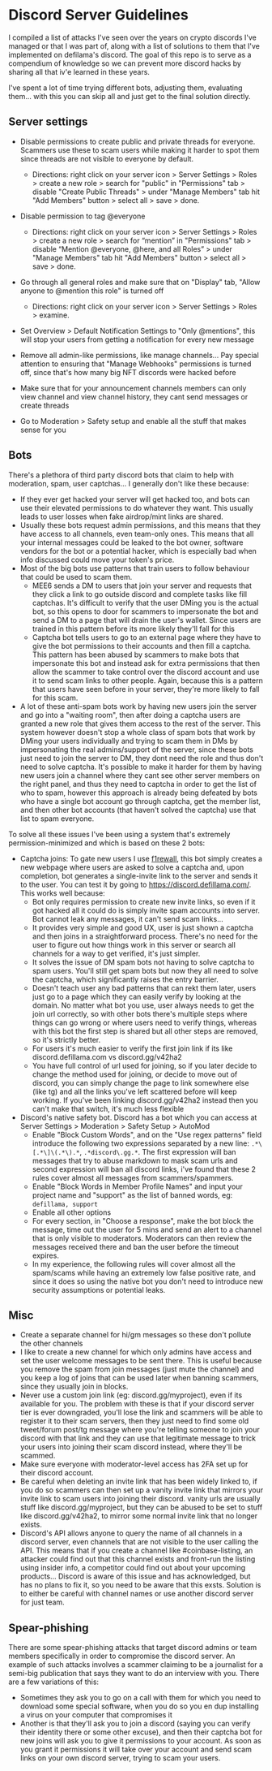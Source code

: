 # Discord Server Guidelines
I compiled a list of attacks I've seen over the years on crypto discords I've managed or that I was part of, along with a list of solutions to them that I've implemented on defilama's discord. The goal of this repo is to serve as a compendium of knowledge so we can prevent more discord hacks by sharing all that iv'e learned in these years.

I've spent a lot of time trying different bots, adjusting them, evaluating them... with this you can skip all and just get to the final solution directly.

## Server settings
- Disable permissions to create public and private threads for everyone. Scammers use these to scam users while making it harder to spot them since threads are not visible to everyone by default.
	- Directions: right click on your server icon > Server Settings > Roles > create a new role > search for "public" in "Permissions" tab > disable "Create Public Threads" > under "Manage Members" tab hit "Add Members" button > select all > save > done.
- Disable permission to tag @everyone
	- Directions: right click on your server icon > Server Settings > Roles > create a new role > search for “mention” in "Permissions" tab > disable “Mention @everyone, @here, and all Roles” > under "Manage Members" tab hit "Add Members" button > select all > save > done.
- Go through all general roles and make sure that on "Display" tab, "Allow anyone to @mention this role" is turned off
	- Directions: right click on your server icon > Server Settings > Roles > examine.

- Set Overview > Default Notification Settings to "Only @mentions", this will stop your users from getting a notification for every new message

- Remove all admin-like permissions, like manage channels... Pay special attention to ensuring that "Manage Webhooks" permissions is turned off, since that's how many big NFT discords were hacked before
- Make sure that for your announcement channels members can only view channel and view channel history, they cant send messages or create threads
- Go to Moderation > Safety setup and enable all the stuff that makes sense for you

## Bots
There's a plethora of third party discord bots that claim to help with moderation, spam, user captchas... I generally don't like these because:
- If they ever get hacked your server will get hacked too, and bots can use their elevated permissions to do whatever they want. This usually leads to user losses when fake airdrop/mint links are shared.
- Usually these bots request admin permissions, and this means that they have access to all channels, even team-only ones. This means that all your internal messages could be leaked to the bot owner, software vendors for the bot or a potential hacker, which is especially bad when info discussed could move your token's price.
- Most of the big bots use patterns that train users to follow behaviour that could be used to scam them.
  - MEE6 sends a DM to users that join your server and requests that they click a link to go outside discord and complete tasks like fill captchas. It's difficult to verify that the user DMing you is the actual bot, so this opens to door for scammers to impersonate the bot and send a DM to a page that will drain the user's wallet. Since users are trained in this pattern before its more likely they'll fall for this
  - Captcha bot tells users to go to an external page where they have to give the bot permissions to their accounts and then fill a captcha. This pattern has been abused by scammers to make bots that impersonate this bot and instead ask for extra permissions that then allow the scammer to take control over the discord account and use it to send scam links to other people. Again, because this is a pattern that users have seen before in your server, they're more likely to fall for this scam.
- A lot of these anti-spam bots work by having new users join the server and go into a "waiting room", then after doing a captcha users are granted a new role that gives them access to the rest of the server. This system however doesn't stop a whole class of spam bots that work by DMing your users individually and trying to scam them in DMs by impersonating the real admins/support of the server, since these bots just need to join the server to DM, they dont need the role and thus don't need to solve captcha. It's possible to make it harder for them by having new users join a channel where they cant see other server members on the right panel, and thus they need to captcha in order to get the list of who to spam, however this approach is already being defeated by bots who have a single bot account go through captcha, get the member list, and then other bot accounts (that haven't solved the captcha) use that list to spam everyone.

 To solve all these issues I've been using a system that's extremely permission-minimized and which is based on these 2 bots:
- Captcha joins: To gate new users I use [f1rewall](https://github.com/0xngmi/f1rewall), this bot simply creates a new webpage where users are asked to solve a captcha and, upon completion, bot generates a single-invite link to the server and sends it to the user. You can test it by going to https://discord.defillama.com/. This works well because:
  - Bot only requires permission to create new invite links, so even if it got hacked all it could do is simply invite spam accounts into server. Bot cannot leak any messages, it can't send scam links...
  - It provides very simple and good UX, user is just shown a captcha and then joins in a straightforward process. There's no need for the user to figure out how things work in this server or search all channels for a way to get verified, it's just simpler.
  - It solves the issue of DM spam bots not having to solve captcha to spam users. You'll still get spam bots but now they all need to solve the captcha, which significantly raises the entry barrier.
  - Doesn't teach user any bad patterns that can rekt them later, users just go to a page which they can easily verify by looking at the domain. No matter what bot you use, user always needs to get the join url correctly, so with other bots there's multiple steps where things can go wrong or where users need to verify things, whereas with this bot the first step is shared but all other steps are removed, so it's strictly better.
  - For users it's much easier to verify the first join link if its like discord.defillama.com vs discord.gg/v42ha2
  - You have full control of url used for joining, so if you later decide to change the method used for joining, or decide to move out of discord, you can simply change the page to link somewhere else (like tg) and all the links you've left scattered before will keep working. If you've been linking discord.gg/v42ha2 instead then you can't make that switch, it's much less flexible
- Discord's native safety bot. Discord has a bot which you can access at Server Settings > Moderation > Safety Setup > AutoMod
  - Enable "Block Custom Words", and on the "Use regex patterns" field introduce the following two expressions separated by a new line: `.*\[.*\]\(.*\).*`, `.*discord\.gg.*`. The first expression will ban messages that try to abuse markdown to mask scam urls and second expression will ban all discord links, i've found that these 2 rules cover almost all messages from scammers/spammers.
  - Enable "Block Words in Member Profile Names" and input your project name and "support" as the list of banned words, eg: `defillama, support`
  - Enable all other options
  - For every section, in "Choose a response", make the bot block the message, time out the user for 5 mins and send an alert to a channel that is only visible to moderators. Moderators can then review the messages received there and ban the user before the timeout expires.
  - In my experience, the following rules will cover almost all the spam/scams while having an extremely low false positive rate, and since it does so using the native bot you don't need to introduce new security assumptions or potential leaks.

## Misc
- Create a separate channel for hi/gm messages so these don't pollute the other channels
- I like to create a new channel for which only admins have access and set the user welcome messages to be sent there. This is useful because you remove the spam from join messages (just mute the channel) and you keep a log of joins that can be used later when banning scammers, since they usually join in blocks.
- Never use a custom join link (eg: discord.gg/myproject), even if its available for you. The problem with these is that if your discord server tier is ever downgraded, you'll lose the link and scammers will be able to register it to their scam servers, then they just need to find some old tweet/forum post/tg message where you're telling someone to join your discord with that link and they can use that legitimate message to trick your users into joining their scam discord instead, where they'll be scammed.
- Make sure everyone with moderator-level access has 2FA set up for their discord account.
- Be careful when deleting an invite link that has been widely linked to, if you do so scammers can then set up a vanity invite link that mirrors your invite link to scam users into joining their discord. vanity urls are usually stuff like discord.gg/myproject, but they can be abused to be set to stuff like discord.gg/v42ha2, to mirror some normal invite link that no longer exists.
- Discord's API allows anyone to query the name of all channels in a discord server, even channels that are not visible to the user calling the API. This means that if you create a channel like #coinbase-listing, an attacker could find out that this channel exists and front-run the listing using insider info, a competitor could find out about your upcoming products... Discord is aware of this issue and has acknowledged, but has no plans to fix it, so you need to be aware that this exsts. Solution is to either be careful with channel names or use another discord server for just team.

## Spear-phishing
There are some spear-phishing attacks that target discord admins or team members specifically in order to compromise the discord server. An example of such attacks involves a scammer claiming to be a journalist for a semi-big publication that says they want to do an interview with you. There are a few variations of this:
- Sometimes they ask you to go on a call with them for which you need to download some special software, when you do so you en dup installing a virus on your computer that compromises it
- Another is that they'll ask you to join a discord (saying you can verify their identity there or some other excuse), and then their captcha bot for new joins will ask you to give it permissions to your account. As soon as you grant it permissions it will take over your account and send scam links on your own discord server, trying to scam your users.
